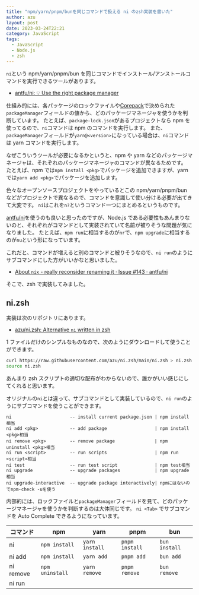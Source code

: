 ```yaml
---
title: "npm/yarn/pnpm/bunを同じコマンドで扱える ni のzsh実装を書いた"
author: azu
layout: post
date: 2023-03-24T22:21
category: JavaScript
tags:
  - JavaScript
  - Node.js
  - zsh
---
```


`ni`という npm/yarn/pnpm/bun を同じコマンドでインストール/アンストールコマンドを実行できるツールがあります。

- [antfu/ni: 💡 Use the right package manager](https://github.com/antfu/ni)

仕組み的には、各パッケージのロックファイルや[Corepack](https://nodejs.org/api/corepack.html)で決められた`packageManager`フィールドの値から、どのパッケージマネージャを使うかを判断しています。
たとえば、`package-lock.json`があるプロジェクトなら npm を使ってるので、`ni`コマンドは npm のコマンドを実行します。
また、`packageManager`フィールドが`yarn@<version>`になっている場合は、`ni`コマンドは yarn コマンドを実行します。

なぜこういうツールが必要になるかというと、npm や yarn などのパッケージマネージャは、それぞれのパッケージマネージャのコマンドが異なるためです。
たとえば、npm では`npm install <pkg>`でパッケージを追加できますが、yarn では`yarn add <pkg>`でパッケージを追加します。

色々なオープンソースプロジェクトをやっているとこの npm/yarn/pnpm/bun などがプロジェクトで異なるので、コマンドを意識して使い分ける必要が出てきて大変です。
`ni`はこれを`n?`というコマンド一つにまとめるというものです。

[antfu/ni](https://github.com/antfu/ni)を使うのも良いと思ったのですが、Node.js である必要性もあんまりないのと、それぞれがコマンドとして実装されていて名前が被りそうな問題が気になりました。
たとえば、`npm run`に相当するのが`nr`で、`npm upgrade`に相当するのが`nu`という形になっています。

これだと、コマンドが増えると別のコマンドと被りそうなので、`ni run`のようにサブコマンドにした方がいいかなと思いました。

- [About `nix` - really reconsider renaming it · Issue #143 · antfu/ni](https://github.com/antfu/ni/issues/143)

そこで、zsh で実装してみました。

## ni.zsh

実装は次のリポジトリにあります。

- [azu/ni.zsh: Alternative `ni` written in zsh](https://github.com/azu/ni.zsh)

1 ファイルだけのシンプルなものなので、次のようにダウンロードして使うことができます。

```sh
curl https://raw.githubusercontent.com/azu/ni.zsh/main/ni.zsh > ni.zsh
source ni.zsh
```

あんまり zsh スクリプトの適切な配布がわからないので、誰かがいい感じにしてくれると思います。

オリジナルの`ni`とは違って、サブコマンドとして実装しているので、`ni run`のようにサブコマンドを使うことができます。

```
ni                      -- install current package.json | npm install相当
ni add <pkg>            -- add package                  | npm install <pkg>相当
ni remove <pkg>         -- remove package　　　　　　　　　| npm uninstall <pkg>相当
ni run <script>         -- run scripts                  | npm run <script>相当
ni test                 -- run test script              | npm test相当
ni upgrade              -- upgrade packages             | npm upgrade相当
ni upgrade-interactive  -- upgrade package interactively| npmにはないのでnpm-check -uを使う
```

内部的には、ロックファイルと`packageManager`フィールドを見て、どのパッケージマネージャを使うかを判断するのは大体同じです。
`ni <Tab>` でサブコマンドを Auto Complete できるようになっています。


| コマンド               | npm             | yarn                       | pnpm             | bun            |
| ---------------------- | --------------- | -------------------------- | ---------------- | -------------- |
| ni                     | `npm install`   | `yarn install`             | `pnpm install`   | `bun install`  |
| ni add <pkg>           | `npm install`   | `yarn add`                 | `pnpm add`       | `bun add`      |
| ni remove <pkg>        | `npm uninstall` | `yarn remove`              | `pnpm remove`    | `bun remove`   |
| ni run <script>        | `npm run`       | `yarn run`                 | `pnpm run`       | `bun run`      |
| ni test                | `npm test`      | `yarn run test`            | `pnpm run test`  | `bun run test` |
| ni upgrade             | `npm upgrade`   | `yarn upgrade`             | `pnpm update`    | ○              |
| ni upgrade-interactive | `npm-check`     | `yarn upgrade-interactive` | `pnpm update -i` | ○              |

### Note

自分が Yarn v2+を使ってるプロジェクトを持ってないので、Yarn v2+のプロジェクトは多分対応できてません。
また、pnpm と bun も結構適当に書いているので、実際に動いてるかはわかりません。この辺は PR 待っています。

ライセンスは MIT ライセンスで、1 ファイルなので自分の用途に合わせて加工して使ってもらっても大丈夫です。
